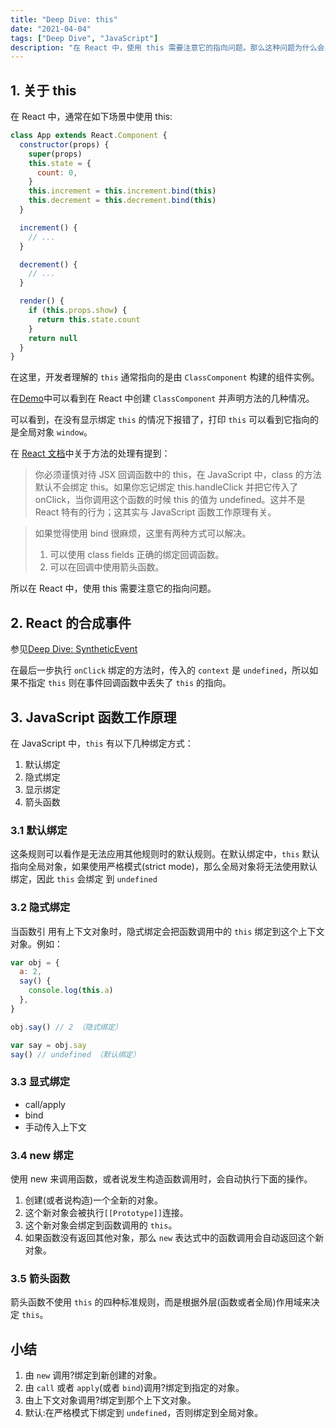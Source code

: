 ```yaml
---
title: "Deep Dive: this"
date: "2021-04-04"
tags: ["Deep Dive", "JavaScript"]
description: "在 React 中，使用 this 需要注意它的指向问题。那么这种问题为什么会出现呢？"
---
```


## 1. 关于 this

在 React 中，通常在如下场景中使用 this:

```js
class App extends React.Component {
  constructor(props) {
    super(props)
    this.state = {
      count: 0,
    }
    this.increment = this.increment.bind(this)
    this.decrement = this.decrement.bind(this)
  }

  increment() {
    // ...
  }

  decrement() {
    // ...
  }

  render() {
    if (this.props.show) {
      return this.state.count
    }
    return null
  }
}
```

在这里，开发者理解的 `this` 通常指向的是由 `ClassComponent` 构建的组件实例。

在[Demo](https://codesandbox.io/s/quizzical-beaver-51zjr)中可以看到在 React 中创建 `ClassComponent` 并声明方法的几种情况。

可以看到，在没有显示绑定 `this` 的情况下报错了，打印 `this` 可以看到它指向的是全局对象 `window`。

在 [React 文档](https://zh-hans.reactjs.org/docs/handling-events.html)中关于方法的处理有提到：

> 你必须谨慎对待 JSX 回调函数中的 this，在 JavaScript 中，class 的方法默认不会绑定 this。如果你忘记绑定 this.handleClick 并把它传入了 onClick，当你调用这个函数的时候 this 的值为 undefined。这并不是 React 特有的行为；这其实与 JavaScript 函数工作原理有关。

> 如果觉得使用 bind 很麻烦，这里有两种方式可以解决。
>
> 1. 可以使用 class fields 正确的绑定回调函数。
> 2. 可以在回调中使用箭头函数。

所以在 React 中，使用 this 需要注意它的指向问题。

## 2. React 的合成事件

参见[Deep Dive: SyntheticEvent](/react/synthetic-event/)

在最后一步执行 `onClick` 绑定的方法时，传入的 `context` 是 `undefined`，所以如果不指定 `this` 则在事件回调函数中丢失了 `this` 的指向。

## 3. JavaScript 函数工作原理

在 JavaScript 中，`this` 有以下几种绑定方式：

1. 默认绑定
2. 隐式绑定
3. 显示绑定
4. 箭头函数

### 3.1 默认绑定

这条规则可以看作是无法应用其他规则时的默认规则。在默认绑定中，`this` 默认指向全局对象，如果使用严格模式(strict mode)，那么全局对象将无法使用默认绑定，因此 `this` 会绑定 到 `undefined`

### 3.2 隐式绑定

当函数引 用有上下文对象时，隐式绑定会把函数调用中的 `this` 绑定到这个上下文对象。例如：

```js
var obj = {
  a: 2,
  say() {
    console.log(this.a)
  },
}

obj.say() // 2 （隐式绑定）

var say = obj.say
say() // undefined （默认绑定）
```

### 3.3 显式绑定

- call/apply
- bind
- 手动传入上下文

### 3.4 new 绑定

使用 new 来调用函数，或者说发生构造函数调用时，会自动执行下面的操作。

1. 创建(或者说构造)一个全新的对象。
2. 这个新对象会被执行`[[Prototype]]`连接。
3. 这个新对象会绑定到函数调用的 `this`。
4. 如果函数没有返回其他对象，那么 `new` 表达式中的函数调用会自动返回这个新对象。

### 3.5 箭头函数

箭头函数不使用 `this` 的四种标准规则，而是根据外层(函数或者全局)作用域来决定 `this`。

## 小结

1. 由 `new` 调用?绑定到新创建的对象。
2. 由 `call` 或者 `apply`(或者 `bind`)调用?绑定到指定的对象。
3. 由上下文对象调用?绑定到那个上下文对象。
4. 默认:在严格模式下绑定到 `undefined`，否则绑定到全局对象。
